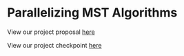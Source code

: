 # Parallelizing MST Algorithms

View our project proposal [here](project_proposal.pdf)

View our project checkpoint [here](project_checkpoint.pdf)
